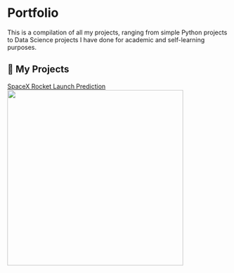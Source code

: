 # Portfolio

This is a compilation of all my projects, ranging from simple Python projects to Data Science projects I have done for academic and self-learning purposes. 

## 🚀 My Projects

[SpaceX Rocket Launch Prediction](https://github.com/hemz19-05/Capstone-Project---IBM-Data-Science)
<img src="https://www.politico.eu/cdn-cgi/image/width=1024,quality=80,onerror=redirect,format=auto/wp-content/uploads/2024/07/01/GettyImages-2158701421-scaled.jpg" width="400"/>
